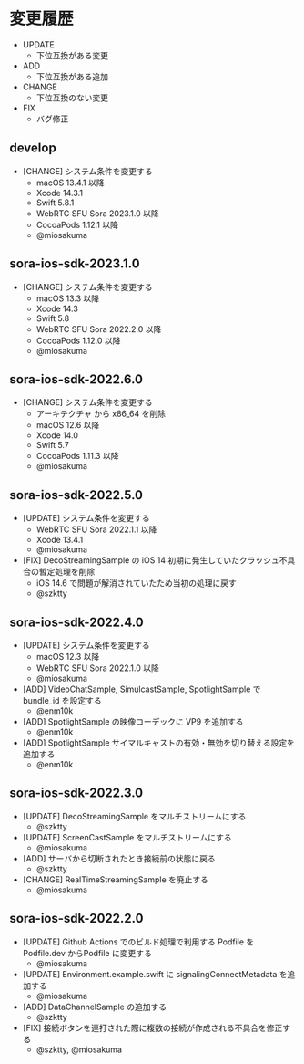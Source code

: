 # 変更履歴

- UPDATE
    - 下位互換がある変更
- ADD
    - 下位互換がある追加
- CHANGE
    - 下位互換のない変更
- FIX
    - バグ修正

## develop

- [CHANGE] システム条件を変更する
    - macOS 13.4.1 以降
    - Xcode 14.3.1
    - Swift 5.8.1
    - WebRTC SFU Sora 2023.1.0 以降
    - CocoaPods 1.12.1 以降
    - @miosakuma

## sora-ios-sdk-2023.1.0

- [CHANGE] システム条件を変更する
    - macOS 13.3 以降
    - Xcode 14.3
    - Swift 5.8
    - WebRTC SFU Sora 2022.2.0 以降
    - CocoaPods 1.12.0 以降
    - @miosakuma

## sora-ios-sdk-2022.6.0

- [CHANGE] システム条件を変更する
    - アーキテクチャ から x86_64 を削除
    - macOS 12.6 以降
    - Xcode 14.0
    - Swift 5.7
    - CocoaPods 1.11.3 以降
    - @miosakuma

## sora-ios-sdk-2022.5.0

- [UPDATE] システム条件を変更する
    - WebRTC SFU Sora 2022.1.1 以降
    - Xcode 13.4.1
    - @miosakuma
- [FIX] DecoStreamingSample の iOS 14 初期に発生していたクラッシュ不具合の暫定処理を削除
    - iOS 14.6 で問題が解消されていたため当初の処理に戻す
    - @szktty

## sora-ios-sdk-2022.4.0

- [UPDATE] システム条件を変更する
    - macOS 12.3 以降
    - WebRTC SFU Sora 2022.1.0 以降
    - @miosakuma
- [ADD] VideoChatSample, SimulcastSample, SpotlightSample で bundle_id を設定する
    - @enm10k
- [ADD] SpotlightSample の映像コーデックに VP9 を追加する
    - @enm10k
- [ADD] SpotlightSample サイマルキャストの有効・無効を切り替える設定を追加する
    - @enm10k

## sora-ios-sdk-2022.3.0

- [UPDATE] DecoStreamingSample をマルチストリームにする
    - @szktty
- [UPDATE] ScreenCastSample をマルチストリームにする
    - @miosakuma
- [ADD] サーバから切断されたとき接続前の状態に戻る
    - @szktty
- [CHANGE] RealTimeStreamingSample を廃止する
    - @miosakuma

## sora-ios-sdk-2022.2.0

- [UPDATE] Github Actions でのビルド処理で利用する Podfile を Podfile.dev からPodfile に変更する
    - @miosakuma
- [UPDATE] Environment.example.swift に signalingConnectMetadata を追加する
    - @miosakuma
- [ADD] DataChannelSample の追加する
    - @szktty
- [FIX] 接続ボタンを連打された際に複数の接続が作成される不具合を修正する
    - @szktty, @miosakuma
